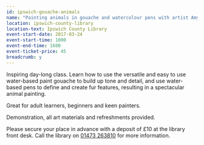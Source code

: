 ```yaml
---
id: ipswich-gouache-animals
name: "Painting animals in gouache and watercolour pens with artist Amy Beckwith"
location: ipswich-county-library
location-text: Ipswich County Library
event-start-date: 2017-03-24
event-start-time: 1000
event-end-time: 1600
event-ticket-price: 45
breadcrumb: y
---
```


Inspiring day-long class. Learn how to use the versatile and easy to use water-based paint gouache to build up tone and detail, and use water-based pens to define and create fur features, resulting in a spectacular animal painting.

Great for adult learners, beginners and keen painters.

Demonstration, all art materials and refreshments provided.

Please secure your place in advance with a deposit of £10 at the library front desk. Call the library on [01473 263810](tel:01473263810) for more information.
